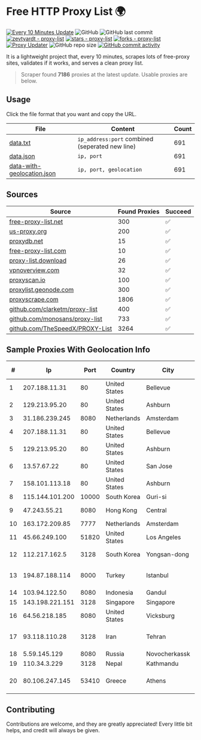 
# Free HTTP Proxy List 🌍

[![Every 10 Minutes Update](https://github.com/mertguvencli/http-proxy-list/actions/workflows/main.yml/badge.svg?branch=main)](https://github.com/mertguvencli/http-proxy-list/actions/workflows/main.yml)
![GitHub](https://img.shields.io/github/license/mertguvencli/http-proxy-list)
![GitHub last commit](https://img.shields.io/github/last-commit/mertguvencli/http-proxy-list)
[![zevtyardt - proxy-list](https://img.shields.io/static/v1?label=zevtyardt&message=proxy-list&color=blue&logo=github)](https://github.com/zevtyardt/proxy-list "Go to GitHub repo")
[![stars - proxy-list](https://img.shields.io/github/stars/zevtyardt/proxy-list?style=social)](https://github.com/zevtyardt/proxy-list)
[![forks - proxy-list](https://img.shields.io/github/forks/zevtyardt/proxy-list?style=social)](https://github.com/zevtyardt/proxy-list)
[![Proxy Updater](https://github.com/zevtyardt/proxy-list/workflows/Proxy%20Updater/badge.svg)](https://github.com/zevtyardt/proxy-list/actions?query=workflow:"Proxy+Updater")
![GitHub repo size](https://img.shields.io/github/repo-size/zevtyardt/proxy-list)
[![GitHub commit activity](https://img.shields.io/github/commit-activity/m/zevtyardt/proxy-list?logo=commits)](https://github.com/zevtyardt/proxy-list/commits/main)

It is a lightweight project that, every 10 minutes, scrapes lots of free-proxy sites, validates if it works, and serves a clean proxy list.

> Scraper found **7186** proxies at the latest update. Usable proxies are below.

## Usage

Click the file format that you want and copy the URL.

|File|Content|Count|
|----|-------|-----|
|[data.txt](https://raw.githubusercontent.com/mertguvencli/http-proxy-list/main/proxy-list/data.txt)|`ip_address:port` combined (seperated new line)|691|
|[data.json](https://raw.githubusercontent.com/mertguvencli/http-proxy-list/main/proxy-list/data.json)|`ip, port`|691|
|[data-with-geolocation.json](https://raw.githubusercontent.com/mertguvencli/http-proxy-list/main/proxy-list/data-with-geolocation.json)|`ip, port, geolocation`|691|

## Sources

|Source|Found Proxies|Succeed|
|------|-------------|-------|
|[free-proxy-list.net](https://free-proxy-list.net)|300|✅|
|[us-proxy.org](https://www.us-proxy.org)|200|✅|
|[proxydb.net](http://proxydb.net)|15|✅|
|[free-proxy-list.com](https://free-proxy-list.com/?page=&port=&type%5B%5D=http&type%5B%5D=https&up_time=0&search=Search)|10|✅|
|[proxy-list.download](https://www.proxy-list.download/HTTP)|26|✅|
|[vpnoverview.com](https://vpnoverview.com/privacy/anonymous-browsing/free-proxy-servers)|32|✅|
|[proxyscan.io](https://www.proxyscan.io)|100|✅|
|[proxylist.geonode.com](https://proxylist.geonode.com/api/proxy-list?limit=300&page=1&sort_by=lastChecked&sort_type=desc&protocols=http,https)|300|✅|
|[proxyscrape.com](https://api.proxyscrape.com/v2/?request=displayproxies&protocol=http&timeout=10000&country=all&ssl=all&anonymity=all)|1806|✅|
|[github.com/clarketm/proxy-list](https://raw.githubusercontent.com/clarketm/proxy-list/master/proxy-list-raw.txt)|400|✅|
|[github.com/monosans/proxy-list](https://raw.githubusercontent.com/monosans/proxy-list/main/proxies/http.txt)|733|✅|
|[github.com/TheSpeedX/PROXY-List](https://raw.githubusercontent.com/TheSpeedX/PROXY-List/master/http.txt)|3264|✅|


## Sample Proxies With Geolocation Info

|#|Ip|Port|Country|City|Internet Service Provider|
|-|--|----|-------|----|-------------------------|
|1|207.188.11.31|80|United States|Bellevue|H5 Data Centers - Chandler LLC|
|2|129.213.95.20|80|United States|Ashburn|Oracle Corporation|
|3|31.186.239.245|8080|Netherlands|Amsterdam|NetSkope Inc|
|4|207.188.11.31|80|United States|Bellevue|H5 Data Centers - Chandler LLC|
|5|129.213.95.20|80|United States|Ashburn|Oracle Corporation|
|6|13.57.67.22|80|United States|San Jose|Amazon.com, Inc.|
|7|158.101.113.18|80|United States|Ashburn|Oracle Corporation|
|8|115.144.101.200|10000|South Korea|Guri-si|Korea Telecom|
|9|47.243.55.21|8080|Hong Kong|Central|Alibaba (US) Technology Co., Ltd.|
|10|163.172.209.85|7777|Netherlands|Amsterdam|Online SAS NL|
|11|45.66.249.100|51820|United States|Los Angeles|BlueVPS OU|
|12|112.217.162.5|3128|South Korea|Yongsan-dong|LG DACOM Corporation|
|13|194.87.188.114|8000|Turkey|Istanbul|Kadir Huseyin Tezcan Nosspeed Internet Teknolojileri|
|14|103.94.122.50|8080|Indonesia|Gandul|ICONPLN|
|15|143.198.221.151|3128|Singapore|Singapore|DigitalOcean, LLC|
|16|64.56.218.185|8080|United States|Vicksburg|Upchurch Telecom & Data, Inc.|
|17|93.118.110.28|3128|Iran|Tehran|Iran Telecommunication Company PJS|
|18|5.59.145.129|8080|Russia|Novocherkassk|Timer, LLC|
|19|110.34.3.229|3128|Nepal|Kathmandu|SUBISU C7|
|20|80.106.247.145|53410|Greece|Athens|Ote SA (Hellenic Telecommunications Organisation)|



## Contributing

Contributions are welcome, and they are greatly appreciated! Every
little bit helps, and credit will always be given.

